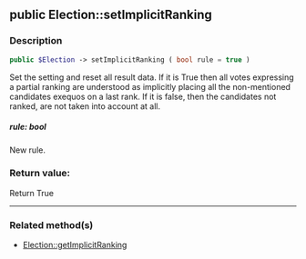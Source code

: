 ## public Election::setImplicitRanking

### Description    

```php
public $Election -> setImplicitRanking ( bool rule = true )
```

Set the setting and reset all result data.
If it is True then all votes expressing a partial ranking are understood as implicitly placing all the non-mentioned candidates exequos on a last rank.
If it is false, then the candidates not ranked, are not taken into account at all.    


##### **rule:** *bool*   
New rule.    



### Return value:   

Return True


---------------------------------------

### Related method(s)      

* [Election::getImplicitRanking](../Election%20Class/public%20Election--getImplicitRanking.md)    
